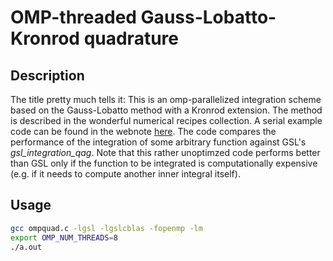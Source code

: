 # OMP-threaded Gauss-Lobatto-Kronrod quadrature 

## Description
The title pretty much tells it: This is an omp-parallelized integration scheme based on the Gauss-Lobatto method with a Kronrod extension.
The method is described in the wonderful numerical recipes collection.
A serial example code can be found in the webnote [here](http://numerical.recipes/webnotes/nr3web4.pdf).
The code compares the performance of the integration of some arbitrary function against GSL's *gsl_integration_qag*.
Note that this rather unoptimzed code performs better than  GSL only if the function to be integrated is computationally expensive (e.g. if it needs to compute another inner integral itself).

## Usage
```bash
gcc ompquad.c -lgsl -lgslcblas -fopenmp -lm
export OMP_NUM_THREADS=8
./a.out
